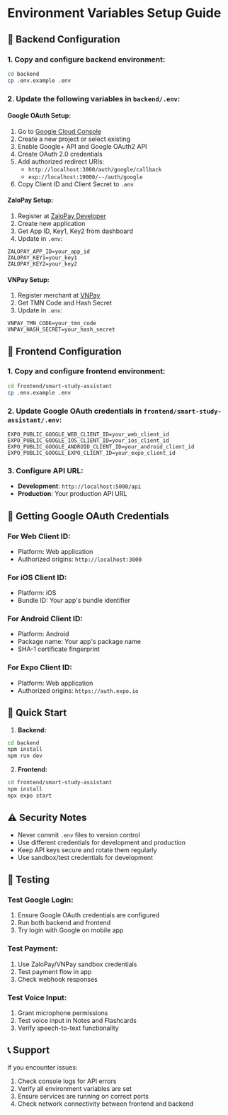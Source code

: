# Environment Variables Setup Guide

## 🔧 Backend Configuration

### 1. Copy and configure backend environment:
```bash
cd backend
cp .env.example .env
```

### 2. Update the following variables in `backend/.env`:

#### **Google OAuth Setup:**
1. Go to [Google Cloud Console](https://console.cloud.google.com/)
2. Create a new project or select existing
3. Enable Google+ API and Google OAuth2 API
4. Create OAuth 2.0 credentials
5. Add authorized redirect URIs:
   - `http://localhost:3000/auth/google/callback`
   - `exp://localhost:19000/--/auth/google`
6. Copy Client ID and Client Secret to `.env`

#### **ZaloPay Setup:**
1. Register at [ZaloPay Developer](https://developers.zalopay.vn/)
2. Create new application
3. Get App ID, Key1, Key2 from dashboard
4. Update in `.env`:
```env
ZALOPAY_APP_ID=your_app_id
ZALOPAY_KEY1=your_key1
ZALOPAY_KEY2=your_key2
```

#### **VNPay Setup:**
1. Register merchant at [VNPay](https://vnpay.vn/)
2. Get TMN Code and Hash Secret
3. Update in `.env`:
```env
VNPAY_TMN_CODE=your_tmn_code
VNPAY_HASH_SECRET=your_hash_secret
```

## 📱 Frontend Configuration

### 1. Copy and configure frontend environment:
```bash
cd frontend/smart-study-assistant
cp .env.example .env
```

### 2. Update Google OAuth credentials in `frontend/smart-study-assistant/.env`:
```env
EXPO_PUBLIC_GOOGLE_WEB_CLIENT_ID=your_web_client_id
EXPO_PUBLIC_GOOGLE_IOS_CLIENT_ID=your_ios_client_id
EXPO_PUBLIC_GOOGLE_ANDROID_CLIENT_ID=your_android_client_id
EXPO_PUBLIC_GOOGLE_EXPO_CLIENT_ID=your_expo_client_id
```

### 3. Configure API URL:
- **Development**: `http://localhost:5000/api`
- **Production**: Your production API URL

## 🔑 Getting Google OAuth Credentials

### For Web Client ID:
- Platform: Web application
- Authorized origins: `http://localhost:3000`

### For iOS Client ID:
- Platform: iOS
- Bundle ID: Your app's bundle identifier

### For Android Client ID:
- Platform: Android
- Package name: Your app's package name
- SHA-1 certificate fingerprint

### For Expo Client ID:
- Platform: Web application
- Authorized origins: `https://auth.expo.io`

## 🚀 Quick Start

1. **Backend:**
```bash
cd backend
npm install
npm run dev
```

2. **Frontend:**
```bash
cd frontend/smart-study-assistant
npm install
npx expo start
```

## ⚠️ Security Notes

- Never commit `.env` files to version control
- Use different credentials for development and production
- Keep API keys secure and rotate them regularly
- Use sandbox/test credentials for development

## 🧪 Testing

### Test Google Login:
1. Ensure Google OAuth credentials are configured
2. Run both backend and frontend
3. Try login with Google on mobile app

### Test Payment:
1. Use ZaloPay/VNPay sandbox credentials
2. Test payment flow in app
3. Check webhook responses

### Test Voice Input:
1. Grant microphone permissions
2. Test voice input in Notes and Flashcards
3. Verify speech-to-text functionality

## 📞 Support

If you encounter issues:
1. Check console logs for API errors
2. Verify all environment variables are set
3. Ensure services are running on correct ports
4. Check network connectivity between frontend and backend
